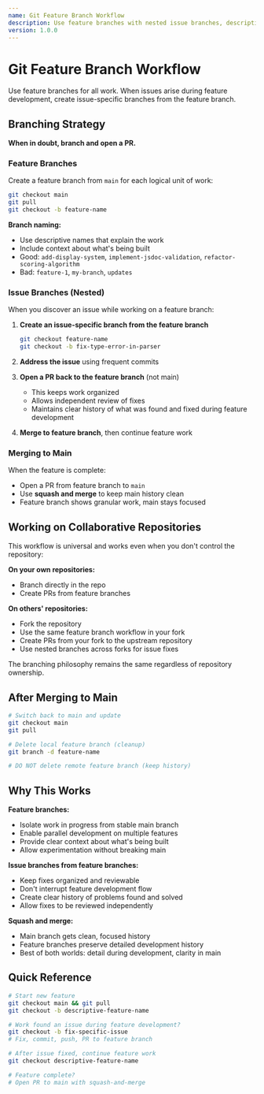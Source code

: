 ```yaml
---
name: Git Feature Branch Workflow
description: Use feature branches with nested issue branches, descriptive names, and squash-merge to main
version: 1.0.0
---
```


# Git Feature Branch Workflow

Use feature branches for all work. When issues arise during feature development, create issue-specific branches from the feature branch.

## Branching Strategy

**When in doubt, branch and open a PR.**

### Feature Branches

Create a feature branch from `main` for each logical unit of work:

```bash
git checkout main
git pull
git checkout -b feature-name
```

**Branch naming:**
- Use descriptive names that explain the work
- Include context about what's being built
- Good: `add-display-system`, `implement-jsdoc-validation`, `refactor-scoring-algorithm`
- Bad: `feature-1`, `my-branch`, `updates`

### Issue Branches (Nested)

When you discover an issue while working on a feature branch:

1. **Create an issue-specific branch from the feature branch**
   ```bash
   git checkout feature-name
   git checkout -b fix-type-error-in-parser
   ```

2. **Address the issue** using frequent commits

3. **Open a PR back to the feature branch** (not main)
   - This keeps work organized
   - Allows independent review of fixes
   - Maintains clear history of what was found and fixed during feature development

4. **Merge to feature branch**, then continue feature work

### Merging to Main

When the feature is complete:
- Open a PR from feature branch to `main`
- Use **squash and merge** to keep main history clean
- Feature branch shows granular work, main stays focused

## Working on Collaborative Repositories

This workflow is universal and works even when you don't control the repository:

**On your own repositories:**
- Branch directly in the repo
- Create PRs from feature branches

**On others' repositories:**
- Fork the repository
- Use the same feature branch workflow in your fork
- Create PRs from your fork to the upstream repository
- Use nested branches across forks for issue fixes

The branching philosophy remains the same regardless of repository ownership.

## After Merging to Main

```bash
# Switch back to main and update
git checkout main
git pull

# Delete local feature branch (cleanup)
git branch -d feature-name

# DO NOT delete remote feature branch (keep history)
```

## Why This Works

**Feature branches:**
- Isolate work in progress from stable main branch
- Enable parallel development on multiple features
- Provide clear context about what's being built
- Allow experimentation without breaking main

**Issue branches from feature branches:**
- Keep fixes organized and reviewable
- Don't interrupt feature development flow
- Create clear history of problems found and solved
- Allow fixes to be reviewed independently

**Squash and merge:**
- Main branch gets clean, focused history
- Feature branches preserve detailed development history
- Best of both worlds: detail during development, clarity in main

## Quick Reference

```bash
# Start new feature
git checkout main && git pull
git checkout -b descriptive-feature-name

# Work found an issue during feature development?
git checkout -b fix-specific-issue
# Fix, commit, push, PR to feature branch

# After issue fixed, continue feature work
git checkout descriptive-feature-name

# Feature complete?
# Open PR to main with squash-and-merge
```
